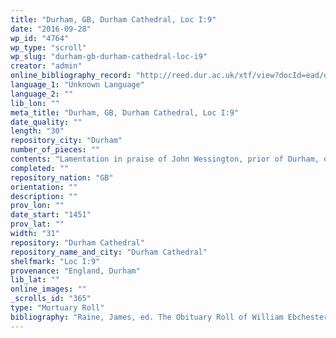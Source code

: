 ```yaml
---
title: "Durham, GB, Durham Cathedral, Loc I:9"
date: "2016-09-28"
wp_id: "4764"
wp_type: "scroll"
wp_slug: "durham-gb-durham-cathedral-loc-i9"
creator: "admin"
online_bibliography_record: "http://reed.dur.ac.uk/xtf/view?docId=ead/dcd/dcdlocel.xml#qxj-40"
language_1: "Unknown Language"
language_2: ""
lib_lon: ""
meta_title: "Durham, GB, Durham Cathedral, Loc I:9"
date_quality: ""
length: "30"
repository_city: "Durham"
number_of_pieces: ""
contents: "Lamentation in praise of John Wessington, prior of Durham, over 60 years and 6 months a monk, prior for 29 years and 6 months, who died aged 80 on 5 Ides April [9 April] 1451 at the 9th hour, by Prior William [Ebchester] and the chapter of Durham. Draft, with corrections (an obituary roll does not survive)."
completed: ""
repository_nation: "GB"
orientation: ""
description: ""
prov_lon: ""
date_start: "1451"
prov_lat: ""
width: "31"
repository: "Durham Cathedral"
repository_name_and_city: "Durham Cathedral"
shelfmark: "Loc I:9"
provenance: "England, Durham"
lib_lat: ""
online_images: ""
_scrolls_id: "365"
type: "Mortuary Roll"
bibliography: "Raine, James, ed. The Obituary Roll of William Ebchester and John Burnby: Priors of Durham, with Notices of Similar Records Preserved at Durham. Durham, UK: George Andrews, 1856, 72-73."
---
```



